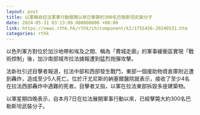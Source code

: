 ```yaml
---
layout: post
title: 以軍稱自拉法軍事行動展開以來已擊斃約300名巴勒斯坦武裝分子
date: 2024-05-31 03:13:09.000000000 +08:00
link: https://news.rthk.hk/rthk/ch/component/k2/1755456-20240531.htm
categories: rthk
---
```


以色列軍方對位於加沙地帶和埃及之間、稱為「費城走廊」的軍事緩衝區實現「戰術控制」後，加沙南部城市拉法據報遭到猛烈炮彈攻擊。

法新社引述目擊者報道，拉法中部和西部發生戰鬥，東部一個援助物資倉庫附近遭到轟炸，造成至少5人死亡。位於汗尤尼斯的納塞爾醫院就表示，接收了至少4名在拉法西部轟炸中遇難的死者。目擊者又指，以軍在拉法東部拆毀多座建築物。

以軍星期四晚表示，自本月7日在拉法展開軍事行動以來，已經擊斃大約300名巴勒斯坦武裝分子。
